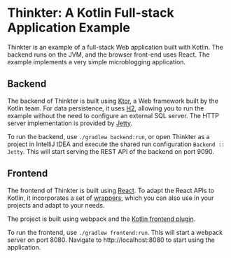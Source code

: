 # Thinkter: A Kotlin Full-stack Application Example

Thinkter is an example of a full-stack Web application built with Kotlin. The backend runs on the JVM, and the browser
front-end uses React. The example implements a very simple microblogging application.

## Backend

The backend of Thinkter is built using [Ktor](https://github.com/kotlin/ktor), a Web framework built by the Kotlin team.
For data persistence, it uses [H2](https://www.h2database.com), allowing you to run the example without the need to configure
an external SQL server. The HTTP server implementation is provided by [Jetty](https://www.eclipse.org/jetty/).

To run the backend, use `./gradlew backend:run`, or open Thinkter as a project in IntelliJ IDEA and execute the shared 
run configuration `Backend :: Jetty`. This will start serving the REST API of the backend on port 9090.

## Frontend

The frontend of Thinkter is built using [React](https://facebook.github.io/react/). To adapt the React APIs to Kotlin,
it incorporates a set of [wrappers](https://github.com/orangy/thinkter/tree/master/frontend/src/org/jetbrains/react), which
you can also use in your projects and adapt to your needs.

The project is built using webpack and the [Kotlin frontend plugin](https://github.com/kotlin/kotlin-frontend-plugin). 

To run the frontend, use `./gradlew frontend:run`. This will start a webpack server on port 8080. Navigate to http://localhost:8080 
to start using the application.

